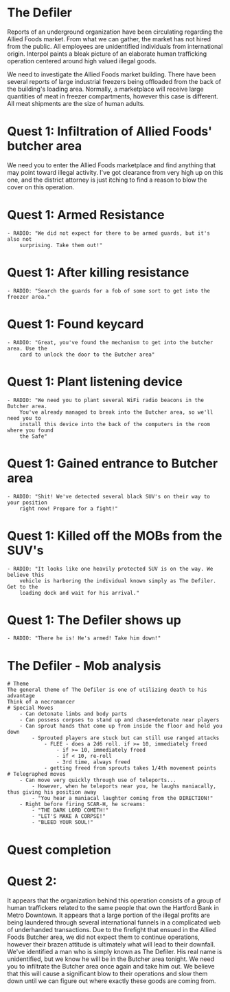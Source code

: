 # The Defiler

Reports of an underground organization have been circulating regarding the 
Allied Foods market. From what we can gather, the market has not hired from
the public. All employees are unidentified individuals from international
origin. Interpol paints a bleak picture of an elaborate human trafficking
operation centered around high valued illegal goods.

We need to investigate the Allied Foods market building. There have been
several reports of large industrial freezers being offloaded from the
back of the building's loading area. Normally, a marketplace will receive
large quantities of meat in freezer compartments, however this case is
different. All meat shipments are the size of human adults. 

# Quest 1: Infiltration of Allied Foods' butcher area
We need you to enter the Allied Foods marketplace and find anything 
that may point toward illegal activity. I've got clearance from very high
up on this one, and the district attorney is just itching to find a reason
to blow the cover on this operation. 

# Quest 1: Armed Resistance
	- RADIO: "We did not expect for there to be armed guards, but it's also not
		surprising. Take them out!"
# Quest 1: After killing resistance
	- RADIO: "Search the guards for a fob of some sort to get into the freezer area."
# Quest 1: Found keycard
	- RADIO: "Great, you've found the mechanism to get into the butcher area. Use the 
		card to unlock the door to the Butcher area"
# Quest 1: Plant listening device
	- RADIO: "We need you to plant several WiFi radio beacons in the Butcher area. 
		You've already managed to break into the Butcher area, so we'll need you to
		install this device into the back of the computers in the room where you found
		the Safe"
# Quest 1: Gained entrance to Butcher area
	- RADIO: "Shit! We've detected several black SUV's on their way to your position
		right now! Prepare for a fight!"
# Quest 1: Killed off the MOBs from the SUV's
	- RADIO: "It looks like one heavily protected SUV is on the way. We believe this
		vehicle is harboring the individual known simply as The Defiler. Get to the 
		loading dock and wait for his arrival."
# Quest 1: The Defiler shows up
	- RADIO: "There he is! He's armed! Take him down!"

# The Defiler - Mob analysis
	# Theme
	The general theme of The Defiler is one of utilizing death to his advantage
	Think of a necromancer
	# Special Moves
		- Can detonate limbs and body parts
		- Can possess corpses to stand up and chase+detonate near players
		- Can sprout hands that come up from inside the floor and hold you down
			- Sprouted players are stuck but can still use ranged attacks
				- FLEE - does a 2d6 roll. if >= 10, immediately freed
					- if >= 10, immediately freed
					- if < 10, re-roll
					- 3rd time, always freed
				- getting freed from sprouts takes 1/4th movement points
	# Telegraphed moves
		- Can move very quickly through use of teleports...
			- However, when he teleports near you, he laughs maniacally, thus giving his position away
			- "You hear a maniacal laughter coming from the DIRECTION!"
		- Right before firing SCAR-H, he screams: 
			- "THE DARK LORD COMETH!"
			- "LET'S MAKE A CORPSE!"
			- "BLEED YOUR SOUL!"

# Quest completion

# Quest 2: 
It appears that the organization behind this operation consists of a group of human
traffickers related to the same people that own the Hartford Bank in Metro Downtown.
It appears that a large portion of the illegal profits are being laundered through
several international funnels in a complicated web of underhanded transactions.
Due to the firefight that ensued in the Allied Foods Butcher area, we did not expect
them to continue operations, however their brazen attitude is ultimately what will
lead to their downfall. 
We've identified a man who is simply known as The Defiler. His real name is unidentified,
but we know he will be in the Butcher area tonight. We need you to infiltrate the
Butcher area once again and take him out. We believe that this will cause a significant
blow to their operations and slow them down until we can figure out where exactly
these goods are coming from.
